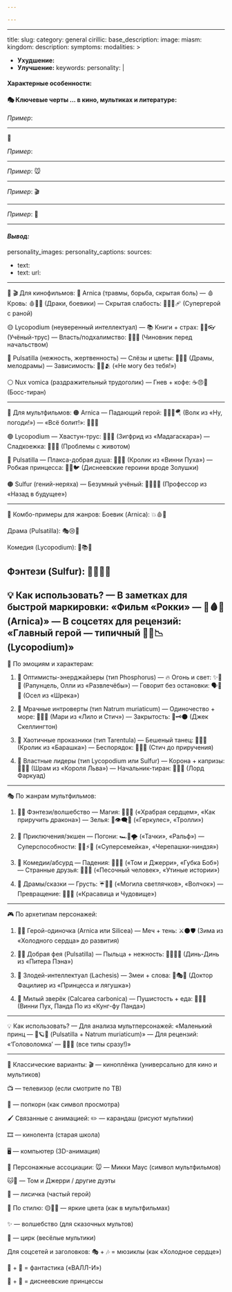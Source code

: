 ```yaml
---

---
```


---
title:
slug:
category: general
cirillic:
base_description:
image:
miasm:
kingdom:
description: 
symptoms:
modalities: >
  - **Ухудшение:** 
  - **Улучшение:** 
keywords:
personality: |
  #### Характерные особенности:
  
  #### 🎭 **Ключевые черты ... в кино, мультиках и литературе:**
  
  *Пример*: 
  
  ---
🔹
  
  *Пример*: 
 
  ---
  
  
  *Пример*: 🐭
 
  ---
  
  
  *Пример*: 🎬
  
  ---

 
  *Пример*: 📖
 
  ---
  
  #### ***Вывод:***
  
personality_images: 
personality_captions: 
sources:
  - text: 
  - text: 
    url:
---
🔴
🎬 Для кинофильмов:
🔴 Arnica (травмы, борьба, скрытая боль)
— 🩸 Кровь: 🩸💢🥊 (Драки, боевики)
— Скрытая слабость: 🦸‍♂️💔🩹 (Супергерой с раной)

🟡 Lycopodium (неуверенный интеллектуал)
— 📚 Книги + страх: 📖😨👓 (Учёный-трус)
— Власть/подхалимство: 👔🫅😒 (Чиновник перед начальством)

💜 Pulsatilla (нежность, жертвенность)
— Слёзы и цветы: 🌸😢👼 (Драмы, мелодрамы)
— Зависимость: 👫💔🫂 («Не могу без тебя!»)

⚪ Nux vomica (раздражительный трудоголик)
— Гнев + кофе: ☕😠💼 (Босс-тиран)

---
🎨 Для мультфильмов:
🟠 Arnica
— Падающий герой: 🦸‍♂️💥🪂 (Волк из «Ну, погоди!»)
— «Всё болит!»: 🤕😫👊

🟢 Lycopodium
— Хвастун-трус: 🦁😼🎪 (Зигфрид из «Мадагаскара»)
— Сладкоежка: 🍰🤢🍭 (Проблемы с животом)

🩷 Pulsatilla
— Плакса-добрая душа: 🐇😿🌈 (Кролик из «Винни Пуха»)
— Робкая принцесса: 👑😳🐦 (Диснеевские героини вроде Золушки)

🟤 Sulfur (гений-неряха)
— Безумный учёный: 🧪🤪👨‍🔬 (Профессор из «Назад в будущее»)

---
📌 Комбо-примеры для жанров:
Боевик (Arnica): 💥🩸👊

Драма (Pulsatilla): 🎭😢🌹

Комедия (Lycopodium): 🤡📚😅

Фэнтези (Sulfur): 🧙‍♂️✨🐉
---
💡 Как использовать?
— В заметках для быстрой маркировки:
«Фильм «Рокки» — 🥊🩸🦵 (Arnica)»
— В соцсетях для рецензий:
«Главный герой — типичный 👔😨📉 (Lycopodium)»
---
🌈 По эмоциям и характерам:
1. 💛 Оптимисты-энерджайзеры (тип Phosphorus)
— 🔥 Огонь и свет: ✨🌟🎇 (Рапунцель, Олли из «Развлечёбы»)
— Говорит без остановки: 🗣️💬🚀 (Осел из «Шрека»)

2. 🖤 Мрачные интроверты (тип Natrum muriaticum)
— Одиночество + море: 🌊🧂😔 (Мари из «Лило и Стич»)
— Закрытость: 🖤🗝️🌑 (Джек Скеллингтон)

3. 🤪 Хаотичные проказники (тип Tarentula)
— Бешеный танец: 🕺💃🌀 (Кролик из «Барашка»)
— Беспорядок: 🎨🤪💥 (Стич до приручения)

4. 👑 Властные лидеры (тип Lycopodium или Sulfur)
— Корона + капризы: 👑😤🐗 (Шрам из «Короля Льва»)
— Начальник-тиран: 🏰👊😠 (Лорд Фаркуад)
---
🎭 По жанрам мультфильмов:
1. 🧙‍♂️ Фэнтези/волшебство
— Магия: 🔮✨🐉 («Храбрая сердцем», «Как приручить дракона»)
— Зелья: 🧪👁️‍🗨️🌿 («Геркулес», «Тролли»)

2. 🚀 Приключения/экшен
— Погони: 🏎️💨🌪️ («Тачки», «Ральф»)
— Суперспособности: 🦸‍♂️⚡👊 («Суперсемейка», «Черепашки-ниндзя»)

3. 🤣 Комедии/абсурд
— Падения: 🤕🎪😆 («Том и Джерри», «Губка Боб»)
— Странные друзья: 🐶🐱🤝 («Песочный человек», «Утиные истории»)

4. 🎻 Драмы/сказки
— Грусть: ☔🌌😢 («Могила светлячков», «Волчок»)
— Превращение: 🦋🌹👑 («Красавица и Чудовище»)
---
🎮 По архетипам персонажей:
1. 🦸‍♂️ Герой-одиночка (Arnica или Silicea)
— Меч + тень: ⚔️🌑🛡️ (Зима из «Холодного сердца» до развития)

2. 🧚‍♀️ Добрая фея (Pulsatilla)
— Пыльца + нежность: 🌸🧚‍♀️💖 (Динь-Динь из «Питера Пэна»)

3. 🧠 Злодей-интеллектуал (Lachesis)
— Змеи + слова: 🐍🎭📜 (Доктор Фацилиер из «Принцесса и лягушка»)

4. 🐾 Милый зверёк (Calcarea carbonica)
— Пушистость + еда: 🍯🐻🍂 (Винни Пух, Панда По из «Кунг-фу Панда»)
---
💡 Как использовать?
— Для анализа мультперсонажей:
«Маленький принц — 🌹🪐😔 (Pulsatilla + Natrum muriaticum)»
— Для рецензий:
«‘Головоломка’ — 🧠🎢😭 (все типы сразу!)»

---
🎨 Классические варианты:
🎬 — киноплёнка (универсально для кино и мультиков)

📺 — телевизор (если смотрите по ТВ)

🍿 — попкорн (как символ просмотра)

🖌️ Связанные с анимацией:
✏️ — карандаш (рисуют мультики)

🎞️ — кинолента (старая школа)

🖥️ — компьютер (3D-анимация)

🐰 Персонажные ассоциации:
🐭 — Микки Маус (символ мультфильмов)

🐱🐶 — Том и Джерри / другие дуэты

🦊 — лисичка (частый герой)

🌈 По стилю:
🟡🔴🔵 — яркие цвета (как в мультфильмах)

✨ — волшебство (для сказочных мультов)

🎪 — цирк (весёлые мультики)

Для соцсетей и заголовков:
🎭 + 🎶 = мюзиклы (как «Холодное сердце»)

🚀 + 🌌 = фантастика («ВАЛЛ-И»)

🏰 + 👑 = диснеевские принцессы